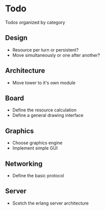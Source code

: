 # Todo
Todos organized by category

## Design
* Resource per turn or persistent?
* Move simultaneously or one after another?

## Architecture
* Move tower to it's own module

## Board
* Define the resource calculation
* Define a general drawing interface

## Graphics
* Choose graphics engine
* Implement simple GUI

## Networking
* Define the basic protocol

## Server
* Scetch the erlang server architecture
